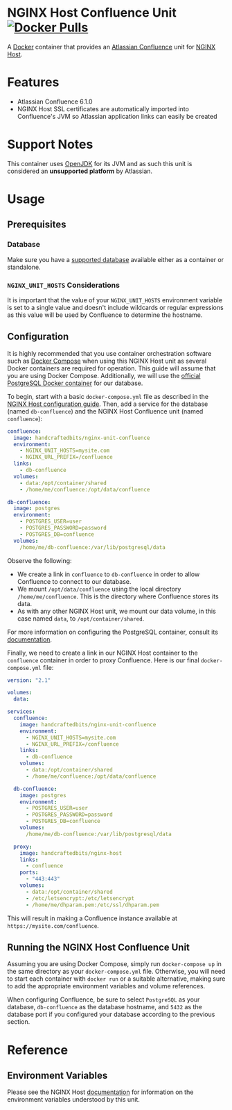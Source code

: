 # NGINX Host Confluence Unit [![Docker Pulls](https://img.shields.io/docker/pulls/handcraftedbits/nginx-unit-confluence.svg?maxAge=2592000)](https://hub.docker.com/r/handcraftedbits/nginx-unit-confluence)

A [Docker](https://www.docker.com) container that provides an
[Atlassian Confluence](https://www.atlassian.com/software/confluence) unit for
[NGINX Host](https://github.com/handcraftedbits/docker-nginx-host).

# Features

* Atlassian Confluence 6.1.0
* NGINX Host SSL certificates are automatically imported into Confluence's JVM so Atlassian application links can
  easily be created

# Support Notes

This container uses [OpenJDK](http://openjdk.java.net/) for its JVM and as such this unit is considered an **unsupported
platform** by Atlassian.

# Usage

## Prerequisites

### Database

Make sure you have a
[supported database](https://confluence.atlassian.com/doc/database-configuration-159764.html) available either as a
container or standalone.

### `NGINX_UNIT_HOSTS` Considerations

It is important that the value of your `NGINX_UNIT_HOSTS` environment variable is set to a single value and doesn't
include wildcards or regular expressions as this value will be used by Confluence to determine the hostname.

## Configuration

It is highly recommended that you use container orchestration software such as
[Docker Compose](https://www.docker.com/products/docker-compose) when using this NGINX Host unit as several Docker
containers are required for operation.  This guide will assume that you are using Docker Compose.  Additionally, we
will use the [official PostgreSQL Docker container](https://hub.docker.com/_/postgres/) for our database.

To begin, start with a basic `docker-compose.yml` file as described in the
[NGINX Host configuration guide](https://github.com/handcraftedbits/docker-nginx-host#configuration).  Then, add a
service for the database (named `db-confluence`) and the NGINX Host Confluence unit (named `confluence`):

```yaml
confluence:
  image: handcraftedbits/nginx-unit-confluence
  environment:
    - NGINX_UNIT_HOSTS=mysite.com
    - NGINX_URL_PREFIX=/confluence
  links:
    - db-confluence
  volumes:
    - data:/opt/container/shared
    - /home/me/confluence:/opt/data/confluence

db-confluence:
  image: postgres
  environment:
    - POSTGRES_USER=user
    - POSTGRES_PASSWORD=password
    - POSTGRES_DB=confluence
  volumes:
    /home/me/db-confluence:/var/lib/postgresql/data
```

Observe the following:

* We create a link in `confluence` to `db-confluence` in order to allow Confluence to connect to our database.
* We mount `/opt/data/confluence` using the local directory `/home/me/confluence`.  This is the directory where
  Confluence stores its data.
* As with any other NGINX Host unit, we mount our data volume, in this case named `data`, to `/opt/container/shared`.

For more information on configuring the PostgreSQL container, consult its
[documentation](https://hub.docker.com/_/postgres/).

Finally, we need to create a link in our NGINX Host container to the `confluence` container in order to proxy
Confluence.  Here is our final `docker-compose.yml` file:

```yaml
version: "2.1"

volumes:
  data:

services:
  confluence:
    image: handcraftedbits/nginx-unit-confluence
    environment:
      - NGINX_UNIT_HOSTS=mysite.com
      - NGINX_URL_PREFIX=/confluence
    links:
      - db-confluence
    volumes:
      - data:/opt/container/shared
      - /home/me/confluence:/opt/data/confluence

  db-confluence:
    image: postgres
    environment:
      - POSTGRES_USER=user
      - POSTGRES_PASSWORD=password
      - POSTGRES_DB=confluence
    volumes:
      /home/me/db-confluence:/var/lib/postgresql/data

  proxy:
    image: handcraftedbits/nginx-host
    links:
      - confluence
    ports:
      - "443:443"
    volumes:
      - data:/opt/container/shared
      - /etc/letsencrypt:/etc/letsencrypt
      - /home/me/dhparam.pem:/etc/ssl/dhparam.pem
```

This will result in making a Confluence instance available at `https://mysite.com/confluence`.

## Running the NGINX Host Confluence Unit

Assuming you are using Docker Compose, simply run `docker-compose up` in the same directory as your
`docker-compose.yml` file.  Otherwise, you will need to start each container with `docker run` or a suitable
alternative, making sure to add the appropriate environment variables and volume references.

When configuring Confluence, be sure to select `PostgreSQL` as your database, `db-confluence` as the database hostname,
and `5432` as the database port if you configured your database according to the previous section.

# Reference

## Environment Variables

Please see the NGINX Host [documentation](https://github.com/handcraftedbits/docker-nginx-host#units) for information
on the environment variables understood by this unit.
